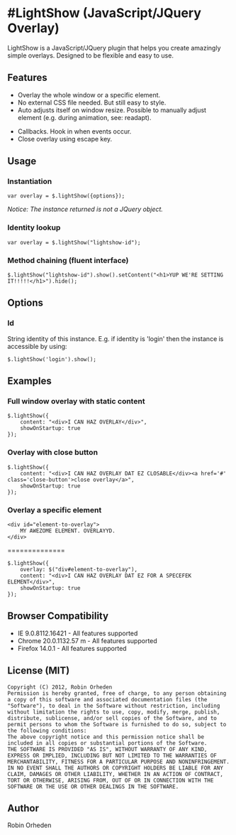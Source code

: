 #LightShow (JavaScript/JQuery Overlay)
============

LightShow is a JavaScript/JQuery plugin that helps you create amazingly simple overlays. Designed to be flexible and easy to use.

## Features

* Overlay the whole window or a specific element.
* No external CSS file needed. But still easy to style.
* Auto adjusts itself on window resize. Possible to manually adjust element (e.g. during animation, see: readapt).
<!--* Position. Automatically center align or align according to directives (e.g. top left) or specified element.-->
* Callbacks. Hook in when events occur.
* Close overlay using escape key.

## Usage

### Instantiation

	var overlay = $.lightShow({options});
	
*Notice: The instance returned is not a JQuery object.*
	
### Identity lookup

	var overlay = $.lightShow("lightshow-id");
	
### Method chaining (fluent interface)

	$.lightShow("lightshow-id").show().setContent("<h1>YUP WE'RE SETTING IT!!!!!</h1>").hide();

<!--
## Methods

### show
	
### hide
	
### setContent
	
### readapt
-->

## Options

### Id

String identity of this instance. E.g. if identity is 'login' then the instance is accessible by using:

	$.lightShow('login').show();

<!--
## Other options..

	{
		id, // default NULL
		parent: null, // default: 'top'
		overlay: "window", // default: "window".. But can be any element
		content: null, // Required: element or text (HTML)
		opacity: 0.85, // Default 0.75
		showOnStartup: false, // Default false
		closeButtonSelector: ".close-button", // Default ".close-button"
		closeOnEscape: true, // Default: true
		styling: {
			backgroundColor: "#000" // Overlay background color. Default "#000" (black)
		},
		callbacks: {
			initialization: {
				before: function(){},
				after: function(){}
			},
			show: {
				before: function(){},
				after: function(){}
			},
			hide: {
				before: function(){},
				after: function(){}
			}
		},
		effects: {
			show: function(element, finished){element.fadeIn(finished);},
			hide: function(element, finished){element.fadeOut(finished);}
		}
	}
-->

## Examples

### Full window overlay with static content
	$.lightShow({
		content: "<div>I CAN HAZ OVERLAY</div>",
		showOnStartup: true
	});
	
### Overlay with close button
	$.lightShow({
		content: "<div>I CAN HAZ OVERLAY DAT EZ CLOSABLE</div><a href='#' class='close-button'>close overlay</a>",
		showOnStartup: true
	});
	
### Overlay a specific element

	<div id="element-to-overlay">
		MY AWEZOME ELEMENT. OVERLAYYD.
	</div>

==============

	$.lightShow({
		overlay: $("div#element-to-overlay"),
		content: "<div>I CAN HAZ OVERLAY DAT EZ FOR A SPECEFEK ELEMENT</div>",
		showOnStartup: true
	});
	
## Browser Compatibility

* IE 9.0.8112.16421 - All features supported
* Chrome 20.0.1132.57 m - All features supported
* Firefox 14.0.1 - All features supported

## License (MIT)
	
	Copyright (C) 2012, Robin Orheden
	Permission is hereby granted, free of charge, to any person obtaining a copy of this software and associated documentation files (the "Software"), to deal in the Software without restriction, including without limitation the rights to use, copy, modify, merge, publish, distribute, sublicense, and/or sell copies of the Software, and to permit persons to whom the Software is furnished to do so, subject to the following conditions:
	The above copyright notice and this permission notice shall be included in all copies or substantial portions of the Software.
	THE SOFTWARE IS PROVIDED "AS IS", WITHOUT WARRANTY OF ANY KIND, EXPRESS OR IMPLIED, INCLUDING BUT NOT LIMITED TO THE WARRANTIES OF MERCHANTABILITY, FITNESS FOR A PARTICULAR PURPOSE AND NONINFRINGEMENT. IN NO EVENT SHALL THE AUTHORS OR COPYRIGHT HOLDERS BE LIABLE FOR ANY CLAIM, DAMAGES OR OTHER LIABILITY, WHETHER IN AN ACTION OF CONTRACT, TORT OR OTHERWISE, ARISING FROM, OUT OF OR IN CONNECTION WITH THE SOFTWARE OR THE USE OR OTHER DEALINGS IN THE SOFTWARE.

## Author

Robin Orheden
